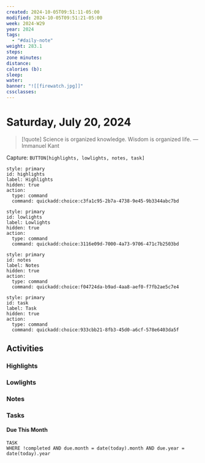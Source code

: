 ```yaml
---
created: 2024-10-05T09:51:11-05:00
modified: 2024-10-05T09:51:21-05:00
week: 2024-W29
year: 2024
tags:
  - "#daily-note"
weight: 283.1
steps: 
zone minutes: 
distance: 
calories (b): 
sleep: 
water: 
banner: "![[firewatch.jpg]]"
cssclasses: 
---
```

# Saturday, July 20, 2024

> [!quote] Science is organized knowledge. Wisdom is organized life.
> — Immanuel Kant

Capture: `BUTTON[highlights, lowlights, notes, task]`

```meta-bind-button
style: primary
id: highlights
label: Highlights
hidden: true
action:
  type: command
  command: quickadd:choice:c3fa1c95-2b7a-4738-9e45-9b3344abc7bd
```

```meta-bind-button
style: primary
id: lowlights
label: Lowlights
hidden: true
action:
  type: command
  command: quickadd:choice:3116e09d-7000-4a73-9706-471c7b2503bd
```

```meta-bind-button
style: primary
id: notes
label: Notes
hidden: true
action:
  type: command
  command: quickadd:choice:f04724da-b9ad-4aa8-aef0-f7fb2ae5c7e4
```

```meta-bind-button
style: primary
id: task
label: Task
hidden: true
action:
  type: command
  command: quickadd:choice:933cbb21-8fb3-45d0-a6cf-578e6403da5f
```

## Activities

### Highlights
 
### Lowlights

### Notes

### Tasks

#### Due This Month

```dataview
TASK
WHERE !completed AND due.month = date(today).month AND due.year = date(today).year
```